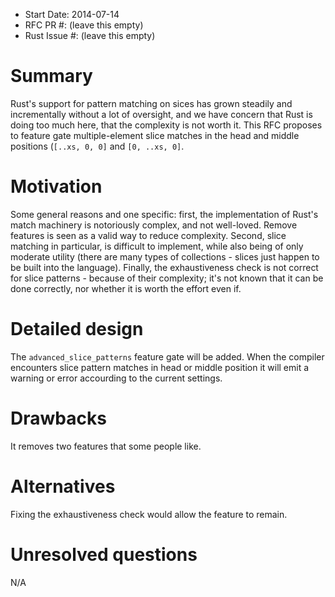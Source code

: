 - Start Date: 2014-07-14
- RFC PR #: (leave this empty)
- Rust Issue #: (leave this empty)

# Summary

Rust's support for pattern matching on sices has grown steadily and incrementally without a lot of oversight,
and we have concern that Rust is doing too much here, that the complexity is not worth it. This RFC proposes
to feature gate multiple-element slice matches in the head and middle positions (`[..xs, 0, 0]` and `[0, ..xs, 0]`.

# Motivation

Some general reasons and one specific: first, the implementation of Rust's match machinery is notoriously complex, and not well-loved. Remove features is seen as a valid way to reduce complexity. Second, slice matching in particular, is difficult to implement, while also being of only moderate utility (there are many types of collections - slices just happen to be built into the language). Finally, the exhaustiveness check is not correct for slice patterns - because of their complexity; it's not known that it
can be done correctly, nor whether it is worth the effort even if.

# Detailed design

The `advanced_slice_patterns` feature gate will be added. When the compiler encounters slice pattern matches in head or middle position it will emit a warning or error accourding to the current settings.

# Drawbacks

It removes two features that some people like.

# Alternatives

Fixing the exhaustiveness check would allow the feature to remain.

# Unresolved questions

N/A

